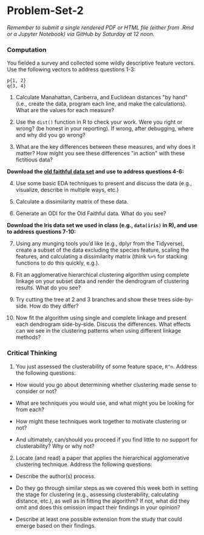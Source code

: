 # Problem-Set-2

_Remember to submit a single rendered PDF or HTML file (either from .Rmd or a Jupyter Notebook) via GitHub by Saturday at 12 noon._


### Computation

You fielded a survey and collected some wildly descriptive feature vectors. Use the following vectors to address questions 1-3:

```
p{1, 2}
q{3, 4}
```

1. Calculate Manahattan, Canberra, and Euclidean distances "by hand" (i.e., create the data, program each line, and make the calculations). What are the values for each measure?

2. Use the `dist()` function in R to check your work. Were you right or wrong? (be honest in your reporting). If wrong, after debugging, where and why did you go wrong?

3. What are the key differences between these measures, and why does it matter? How might you see these differences "in action" with these fictitious data?


**Download the [old faithful data set](https://stat.ethz.ch/R-manual/R-patched/library/datasets/html/faithful.html) and use to address questions 4-6:**

4. Use some basic EDA techniques to present and discuss the data (e.g., visualize, describe in multiple ways, etc.)

5. Calculate a dissimilarity matrix of these data.

6. Generate an ODI for the Old Faithful data. What do you see?


**Download the Iris data set we used in class (e.g., `data(iris)` in R), and use to address questions 7-10:**

7. Using any munging tools you’d like (e.g., dplyr from the Tidyverse), create a subset of the data excluding the species feature, scaling the features, and calculating a dissimilarity matrix (think `%>%` for stacking functions to do this quickly, e.g.).

8. Fit an agglomerative hierarchical clustering algorithm using complete linkage on your subset data and render the dendrogram of clustering results. What do you see?

9. Try cutting the tree at 2 and 3 branches and show these trees side-by-side. How do they differ?

10. Now fit the algorithm using single and complete linkage and present each dendrogram side-by-side. Discuss the differences. What effects can we see in the clustering patterns when using different linkage methods? 


### Critical Thinking

1. You just assessed the clusterability of some feature space, `R^n`. Address the following questions:

  * How would you go about determining whether clustering made sense to consider or not? 

  * What are techniques you would use, and what might you be looking for from each? 

  * How might these techniques work together to motivate clustering or not? 

  * And ultimately, can/should you proceed if you find little to no support for clusterability? Why or why not?

2. Locate (and read) a paper that applies the hierarchical agglomerative clustering technique. Address the following questions:

  * Describe the author(s) process. 

  * Do they go through similar steps as we covered this week both in setting the stage for clustering (e.g., assessing clusterability, calculating distance, etc.), as well as in fitting the algorithm? If not, what did they omit and does this omission impact their findings in your opinion?

  * Describe at least one possible extension from the study that could emerge based on their findings.

